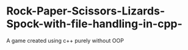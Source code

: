 # Rock-Paper-Scissors-Lizards-Spock-with-file-handling-in-cpp-
A game created using c++ purely without OOP
